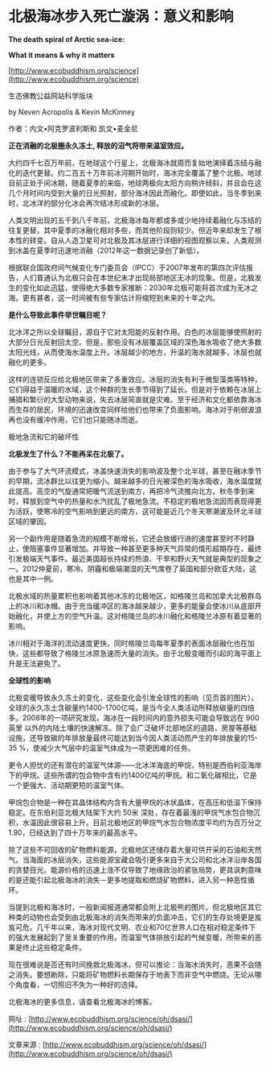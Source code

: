 # 北极海冰步入死亡漩涡：意义和影响

**The death spiral of Arctic sea-ice:**

**What it means & why it matters**

[http://www.ecobuddhism.org/science](http://www.ecobuddhism.org/science)

生态佛教公益网站科学版块

by Neven Acropolis & Kevin McKinney

作者：内文•阿克罗波利斯和 凯文•麦金尼

**正在消融的北极圈永久冻土, 释放的沼气将带来温室效应。**

大约四千七百万年前，在地球这个行星上，北极海冰就周而复始地演绎着冻结与融化的迭代更替。约二百五十万年前冰河期开始时，海冰完全覆盖了整个北极。地球目前正处于间冰期，随着夏季的来临，地球两极向太阳方向稍许倾斜，并且会在这几个月时间内受到大量的日光照射，部分海冰因此而融化。即使如此，当冬季到来时，北冰洋的部分化冰会再次结冰形成新的冰层。

人类文明出现的五千到八千年前，北极海冰每年都或多或少地持续着融化与冻结的往复更替，其中夏季的冰融化相对多些，而其他阶段则较少。但近年来却发生了根本性的转变。自从人造卫星可对北极及其冰层进行详细的视图观察以来，人类观测到冰盖在夏季时迅速地消融（2012年这一数据记录创了新低）。

根据联合国政府间气候变化专门委员会（IPCC）于2007年发布的第四次评估报告，人们普通认为北极只会在本世纪末才出现局部地区无冰的现象。但是，北极发生的变化如此迅猛，使得绝大多数专家推断：2030年北极可能将首次成为无冰之海。更有甚者，这一时间被有些专家估计将缩短到未来的十年之内。

**是什么导致此事件举世瞩目呢？**

北冰洋之所以全球瞩目，源自于它对太阳能的反射作用。白色的冰层能够使照射的大部分日光反射回太空。但是，那些没有冰层覆盖区域的深色海水吸收了绝大多数太阳光线，从而使海水温度上升。冰层越少的地方，升温的海水就越多，冰层也就融化的更多。

这样的连锁反应给北极地区带来了多重效应。冰层的消失有利于微型藻类等特种，它们得益于温暖的水域，这个种群的生长季节得到了延长。但是对于依赖在冰层上捕猎和繁衍的大型动物来说，失去冰层简直就是灾难。至于经济和文化都依靠海冰而生存的居民，环境的迅速改变同样给他们也带来了负面影响。海冰对于削弱波浪再也没有缓冲作用，它们也只能随冰而逝。

极地急流和它的破坏性

**北极发生了什么？不能再呆在北极了。**

由于参与了大气环流模式，冰盖快速消失的影响波及整个北半球，甚至在融冰季节的早期，流冰群比以往更为缩小。越来越多的日光被深色的海水吸收，海水温度就此提高。高空的气旋通常把暖气流送到南方，再把冷气流推向北方。秋冬季到来时，释放到空气中的热量和水汽扰乱了极地急流。不稳定的极地急流因而表现得更为活跃，使寒冷的空气影响到更远的南方，这可能是近几个冬天寒潮波及环北半球区域的肇因。

另一个副作用是随着急流的规模不断增长，它还会放缓行进的速度甚至时不时静止，使阻塞事件显著增加。并导致一种甚至更多种天气异常的情形超期存在，最终引发极端天气事件。最近美国超长持续的热浪、干旱和野火天气就是典型的现象之一。2012仲夏前，寒冷、阴霾和极端潮湿的天气席卷了英国和部分欧亚大陆，这也是其中一例。

北极水域的热量累积也影响着其他冰冻的北极地区，如格陵兰岛和加拿大北极群岛上的冰川和冰帽。由于充当缓冲区的海冰越来越少，更多的能量会使冰川从底部开始融化，并使上方的空气升温。这对格陵兰岛的冰川融化和格陵兰冰原有着显著的影响。

冰川相对于海洋的流动速度更快，同时格陵兰岛每年夏季的表面冰层融化也在加快，这些都导致了格陵兰冰原急速而大量的消失。由于北极变暖而引起的海平面上升是无法避免了。

**全球性的影响**

北极变暖导致永久冻土的变化，这些变化会引发全球性的影响（见页首的图片）。全球的永久冻土含碳量约1400-1700亿吨，是当今全人类活动所释放碳量的四倍多。2008年的一项研究发现，海冰在一段时间内的意外损失可能会导致远在 900英里 以外的内陆土壤的快速解冻。除了会广泛破坏北部地区的道路，房屋等基础设施，还导致碳的年排放量最终可能达到当今因人类活动而产生的年排放量的15-35 %，使减少大气层中的温室气体成为一项更困难的任务。

更令人担忧的还有潜在的温室气体源——北冰洋海底的甲烷，特别是西伯利亚海岸下的甲烷。这些所谓的包合物中含有约1400亿吨的甲烷。和二氧化碳相比，它是一个更强大、活动期更短的温室气体。

甲烷包合物是一种在其晶体结构内含有大量甲烷的冰状晶体，在高压和低温下保持稳定。在东伯利亚北极大陆架下大约 50米 深处，存在着最浅的甲烷气水包合物沉积，水温因此很容易上升。目前北极地区的甲烷气水包合物浓度平均约为百万分之1.90，已经达到了四十万年来的最高水平。

除了这些不可回收的矿物燃料能源，北极地区还储存着大量可供开采的石油和天然气。当海面的冰层消失，这些能源宝藏会吸引更多来自于大公司和北冰洋沿岸各国的贪婪目光。能源价格的迅速上涨不仅导致了地缘政治的紧张局势，更具讽刺意味的是还能引起北极海冰的消失－更多地提取和燃烧矿物燃料，进入另一种恶性循环。

当提到北极和海冰时，一般新闻报道通常都会附上北极熊的图片。但北极地区其它种类的动物也会受到由北极海冰的消失而带来的负面冲击，它们的生存处境更是岌岌可危。几千年以来，海冰对现代文明、农业和70亿世界人口在相对稳定条件下的强大发展起到了至关重要的作用，而温室气体排放引起的气候变暖，所带来的恶果是终止这些稳定条件。

现在很难说是否还有时间挽救北极海冰，但可以推论：当海冰消失时，恶果不会随之消失。要想断除，只能将矿物燃料长期保存于地表下而非空气中燃烧。无论从哪个角度看，一切照旧不失为一种好的选择。

北极海冰的更多信息，请查看北极海冰的博客。

网址 : [http://www.ecobuddhism.org/science/oh/dsasi/](http://www.ecobuddhism.org/science/oh/dsasi/)

文章来源 : [http://www.ecobuddhism.org/science/oh/dsasi/](http://www.ecobuddhism.org/science/oh/dsasi/)

